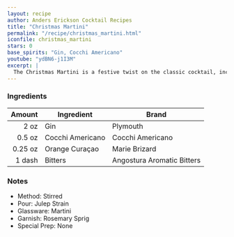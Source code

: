 ```yaml
---
layout: recipe
author: Anders Erickson Cocktail Recipes
title: "Christmas Martini"
permalink: "/recipe/christmas_martini.html"
iconfile: christmas_martini
stars: 0
base_spirits: "Gin, Cocchi Americano"
youtube: "ydBN6-j1I3M"
excerpt: |
  The Christmas Martini is a festive twist on the classic cocktail, incorporating flavors reminiscent of the holiday season.
---
```


### Ingredients

|  Amount | Ingredient       | Brand                      |
| ------: | ---------------- | -------------------------- |
|    2 oz | Gin              | Plymouth                   |
|  0.5 oz | Cocchi Americano | Cocchi Americano           |
| 0.25 oz | Orange Curaçao   | Marie Brizard              |
|  1 dash | Bitters          | Angostura Aromatic Bitters |

### Notes

- Method: Stirred
- Pour: Julep Strain
- Glassware: Martini
- Garnish: Rosemary Sprig
- Special Prep: None
